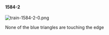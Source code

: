 #### 1584-2
![train-1584-2-0.png](https://github.com/lil-lab/nlvr/raw/master/nlvr/train/images/65/train-1584-2-0.png "train-1584-2-0.png")

None of the blue triangles are touching the edge